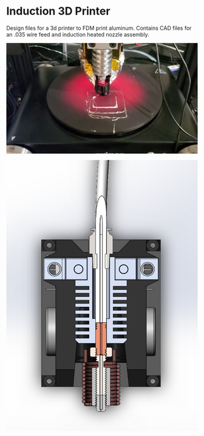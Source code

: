 # Induction 3D Printer

Design files for a 3d printer to FDM print aluminum. Contains CAD files for an .035 wire feed and induction heated nozzle assembly.

![Screenshot](Screenshot.jpg)

![Screenshot](Screenshot2.PNG)


